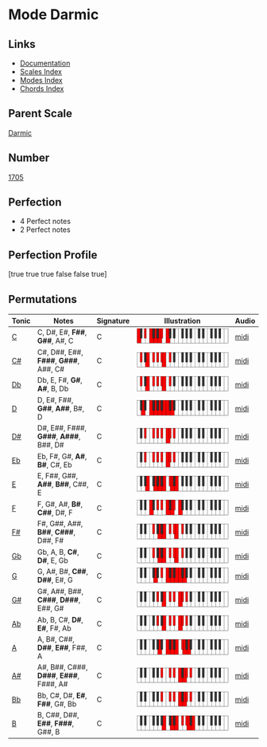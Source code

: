 # Mode Darmic

## Links

- [Documentation](index.md)
- [Scales Index](Scales.md)
- [Modes Index](Modes.md)
- [Chords Index](Chords.md)

## Parent Scale

[Darmic](ScaleDarmic.md)

## Number

[1705](https://ianring.com/musictheory/scales/1705)

## Perfection

- 4 Perfect notes
- 2 Perfect notes

## Perfection Profile

[true true true false false true]

## Permutations

| Tonic | Notes | Signature | Illustration | Audio |
|-------|-------|-----------|--------------|-------|
| [C](ModeCNaturalDarmic.md) | C, D#, E#, **F##**, **G##**, A#, C | C | ![CNaturalDarmic](ModeCNaturalDarmic.png) | [midi](https://github.com/edipermadi/music/blob/main/docs/ModeCNaturalDarmic.mid?raw=true) |
| [C#](ModeCSharpDarmic.md) | C#, D##, E##, **F###**, **G###**, A##, C# | C | ![CSharpDarmic](ModeCSharpDarmic.png) | [midi](https://github.com/edipermadi/music/blob/main/docs/ModeCSharpDarmic.mid?raw=true) |
| [Db](ModeDFlatDarmic.md) | Db, E, F#, **G#**, **A#**, B, Db | C | ![DFlatDarmic](ModeDFlatDarmic.png) | [midi](https://github.com/edipermadi/music/blob/main/docs/ModeDFlatDarmic.mid?raw=true) |
| [D](ModeDNaturalDarmic.md) | D, E#, F##, **G##**, **A##**, B#, D | C | ![DNaturalDarmic](ModeDNaturalDarmic.png) | [midi](https://github.com/edipermadi/music/blob/main/docs/ModeDNaturalDarmic.mid?raw=true) |
| [D#](ModeDSharpDarmic.md) | D#, E##, F###, **G###**, **A###**, B##, D# | C | ![DSharpDarmic](ModeDSharpDarmic.png) | [midi](https://github.com/edipermadi/music/blob/main/docs/ModeDSharpDarmic.mid?raw=true) |
| [Eb](ModeEFlatDarmic.md) | Eb, F#, G#, **A#**, **B#**, C#, Eb | C | ![EFlatDarmic](ModeEFlatDarmic.png) | [midi](https://github.com/edipermadi/music/blob/main/docs/ModeEFlatDarmic.mid?raw=true) |
| [E](ModeENaturalDarmic.md) | E, F##, G##, **A##**, **B##**, C##, E | C | ![ENaturalDarmic](ModeENaturalDarmic.png) | [midi](https://github.com/edipermadi/music/blob/main/docs/ModeENaturalDarmic.mid?raw=true) |
| [F](ModeFNaturalDarmic.md) | F, G#, A#, **B#**, **C##**, D#, F | C | ![FNaturalDarmic](ModeFNaturalDarmic.png) | [midi](https://github.com/edipermadi/music/blob/main/docs/ModeFNaturalDarmic.mid?raw=true) |
| [F#](ModeFSharpDarmic.md) | F#, G##, A##, **B##**, **C###**, D##, F# | C | ![FSharpDarmic](ModeFSharpDarmic.png) | [midi](https://github.com/edipermadi/music/blob/main/docs/ModeFSharpDarmic.mid?raw=true) |
| [Gb](ModeGFlatDarmic.md) | Gb, A, B, **C#**, **D#**, E, Gb | C | ![GFlatDarmic](ModeGFlatDarmic.png) | [midi](https://github.com/edipermadi/music/blob/main/docs/ModeGFlatDarmic.mid?raw=true) |
| [G](ModeGNaturalDarmic.md) | G, A#, B#, **C##**, **D##**, E#, G | C | ![GNaturalDarmic](ModeGNaturalDarmic.png) | [midi](https://github.com/edipermadi/music/blob/main/docs/ModeGNaturalDarmic.mid?raw=true) |
| [G#](ModeGSharpDarmic.md) | G#, A##, B##, **C###**, **D###**, E##, G# | C | ![GSharpDarmic](ModeGSharpDarmic.png) | [midi](https://github.com/edipermadi/music/blob/main/docs/ModeGSharpDarmic.mid?raw=true) |
| [Ab](ModeAFlatDarmic.md) | Ab, B, C#, **D#**, **E#**, F#, Ab | C | ![AFlatDarmic](ModeAFlatDarmic.png) | [midi](https://github.com/edipermadi/music/blob/main/docs/ModeAFlatDarmic.mid?raw=true) |
| [A](ModeANaturalDarmic.md) | A, B#, C##, **D##**, **E##**, F##, A | C | ![ANaturalDarmic](ModeANaturalDarmic.png) | [midi](https://github.com/edipermadi/music/blob/main/docs/ModeANaturalDarmic.mid?raw=true) |
| [A#](ModeASharpDarmic.md) | A#, B##, C###, **D###**, **E###**, F###, A# | C | ![ASharpDarmic](ModeASharpDarmic.png) | [midi](https://github.com/edipermadi/music/blob/main/docs/ModeASharpDarmic.mid?raw=true) |
| [Bb](ModeBFlatDarmic.md) | Bb, C#, D#, **E#**, **F##**, G#, Bb | C | ![BFlatDarmic](ModeBFlatDarmic.png) | [midi](https://github.com/edipermadi/music/blob/main/docs/ModeBFlatDarmic.mid?raw=true) |
| [B](ModeBNaturalDarmic.md) | B, C##, D##, **E##**, **F###**, G##, B | C | ![BNaturalDarmic](ModeBNaturalDarmic.png) | [midi](https://github.com/edipermadi/music/blob/main/docs/ModeBNaturalDarmic.mid?raw=true) |
